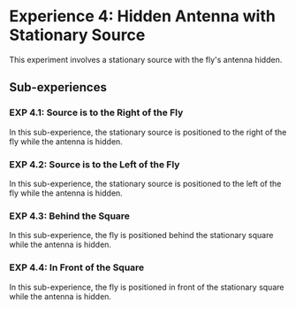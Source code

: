 # Experience 4: Hidden Antenna with Stationary Source

This experiment involves a stationary source with the fly's antenna hidden.

## Sub-experiences

### EXP 4.1: Source is to the Right of the Fly
In this sub-experience, the stationary source is positioned to the right of the fly while the antenna is hidden.

### EXP 4.2: Source is to the Left of the Fly
In this sub-experience, the stationary source is positioned to the left of the fly while the antenna is hidden.

### EXP 4.3: Behind the Square
In this sub-experience, the fly is positioned behind the stationary square while the antenna is hidden.

### EXP 4.4: In Front of the Square
In this sub-experience, the fly is positioned in front of the stationary square while the antenna is hidden.